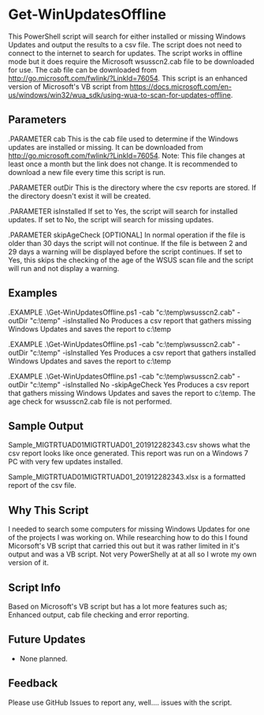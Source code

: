 # Get-WinUpdatesOffline

This PowerShell script will search for either installed or missing Windows Updates and output the results to a csv file. The script does not need to connect to the internet to search for updates. The script works in offline mode but it does require the Microsoft wsusscn2.cab file to be downloaded for use. The cab file can be downloaded from http://go.microsoft.com/fwlink/?LinkId=76054. This script is an enhanced version of Microsoft's VB script from https://docs.microsoft.com/en-us/windows/win32/wua_sdk/using-wua-to-scan-for-updates-offline.

## Parameters

.PARAMETER cab
This is the cab file used to determine if the Windows updates are installed or missing.
It can be downloaded from http://go.microsoft.com/fwlink/?LinkId=76054.
Note: This file changes at least once a month but the link does not change. It is recommended to download a new file every time this script is run.

.PARAMETER outDir
This is the directory where the csv reports are stored. If the directory doesn't exist it will be created.

.PARAMETER isInstalled
If set to Yes, the script will search for installed updates. If set to No, the script will search for missing updates.

.PARAMETER skipAgeCheck
[OPTIONAL] In normal operation if the file is older than 30 days the script will not continue.
If the file is between 2 and 29 days a warning will be displayed before the script continues.
If set to Yes, this skips the checking of the age of the WSUS scan file and the script will run and not display a warning.

## Examples

.EXAMPLE
.\Get-WinUpdatesOffline.ps1 -cab "c:\temp\wsusscn2.cab" -outDir "c:\temp" -isInstalled No
Produces a csv report that gathers missing Windows Updates and saves the report to c:\temp

.EXAMPLE
.\Get-WinUpdatesOffline.ps1 -cab "c:\temp\wsusscn2.cab" -outDir "c:\temp" -isInstalled Yes
Produces a csv report that gathers installed Windows Updates and saves the report to c:\temp

.EXAMPLE
.\Get-WinUpdatesOffline.ps1 -cab "c:\temp\wsusscn2.cab" -outDir "c:\temp" -isInstalled No -skipAgeCheck Yes
Produces a csv report that gathers missing Windows Updates and saves the report to c:\temp. The age check for wsusscn2.cab file is not performed.

## Sample Output

Sample_MIGTRTUAD01MIGTRTUAD01_201912282343.csv shows what the csv report looks like once generated. This report was run on a Windows 7 PC with very few updates installed. 

Sample_MIGTRTUAD01MIGTRTUAD01_201912282343.xlsx is a formatted report of the csv file. 

## Why This Script

I needed to search some computers for missing Windows Updates for one of the projects I was working on. While researching how to do this I found Micorsoft's VB script that carried this out but it was rather limited in it's output and was a VB script. Not very PowerShelly at at all so I wrote my own version of it.

## Script Info

Based on Microsoft's VB script but has a lot more features such as; Enhanced output, cab file checking and error reporting.

## Future Updates

- None planned.

## Feedback

Please use GitHub Issues to report any, well.... issues with the script.
